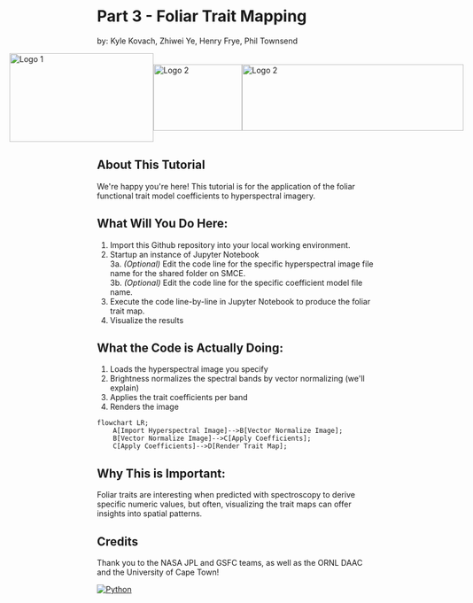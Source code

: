 # Part 3 - Foliar Trait Mapping

by: Kyle Kovach, Zhiwei Ye, Henry Frye, Phil Townsend

<div style="display: flex; justify-content: center; align-items: center;">
  <img src="https://brand.wisc.edu/content/uploads/2023/09/vert-w-crest-logo-web-digital-color.png" alt="Logo 1" width="260" height="160">
  <img src="https://avatars.githubusercontent.com/u/25855722?s=200&v=4" alt="Logo 2" width="160" height="120">
  <img src="https://upload.wikimedia.org/wikipedia/commons/b/b6/NASA_Jet_Propulsion_Laboratory_%28JPL%29_Logo.webp" alt="Logo 2" width="400" height="120">
</div>

## About This Tutorial

We're happy you're here!  This tutorial is for the application of the foliar functional trait model coefficients to hyperspectral imagery.

## What Will You Do Here:
1. Import this Github repository into your local working environment.
2. Startup an instance of Jupyter Notebook
</br> 3a. _(Optional)_ Edit the code line for the specific hyperspectral image file name for the shared folder on SMCE.
</br> 3b. _(Optional)_ Edit the code line for the specific coefficient model file name.
4. Execute the code line-by-line in Jupyter Notebook to produce the foliar trait map.
5. Visualize the results

## What the Code is Actually Doing:
1. Loads the hyperspectral image you specify
2. Brightness normalizes the spectral bands by vector normalizing (we'll explain)
3. Applies the trait coefficients per band
4. Renders the image

```{mermaid}
flowchart LR;
    A[Import Hyperspectral Image]-->B[Vector Normalize Image];
    B[Vector Normalize Image]-->C[Apply Coefficients];
    C[Apply Coefficients]-->D[Render Trait Map];
```

## Why This is Important:
Foliar traits are interesting when predicted with spectroscopy to derive specific numeric values, but often, visualizing the trait maps can offer insights into spatial patterns.

## Credits
Thank you to the NASA JPL and GSFC teams, as well as the ORNL DAAC and the University of Cape Town!

[![Python][python-shield]][python-url]

<!-- MARKDOWN LINKS & IMAGES -->
[python-shield]: https://img.shields.io/badge/Made%20with-Python-1f425f.svg
[python-url]: https://www.python.org
